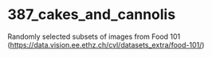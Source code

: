 # 387_cakes_and_cannolis

Randomly selected subsets of images from Food 101 (https://data.vision.ee.ethz.ch/cvl/datasets_extra/food-101/)